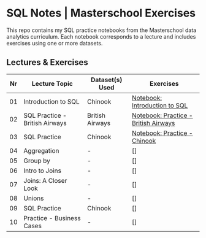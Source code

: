 # SQL Notes | Masterschool Exercises

This repo contains my SQL practice notebooks from the Masterschool data analytics curriculum. Each notebook corresponds to a lecture and includes exercises using one or more datasets.

## Lectures & Exercises

| Nr | Lecture Topic | Dataset(s) Used | Exercises |
| --- | --- | --- | --- |
| 01 | Introduction to SQL | Chinook | [Notebook: Introduction to SQL](/01_introduction_to_sql.ipynb) |
| 02 | SQL Practice - British Airways | British Airways | [Notebook: Practice - British Airways](/02_practice_british_airways.ipynb) |
| 03 | SQL Practice | Chinook | [Notebook: Practice - Chinook](/03_practice_chinook.ipynb) |
| 04 | Aggregation | - | [] |
| 05 | Group by | - | [] |
| 06 | Intro to Joins | - | [] |
| 07 | Joins: A Closer Look | - | [] |
| 08 | Unions | - | [] |
| 09 | SQL Practice | Chinook | [] |
| 10 | Practice - Business Cases | - | [] |
